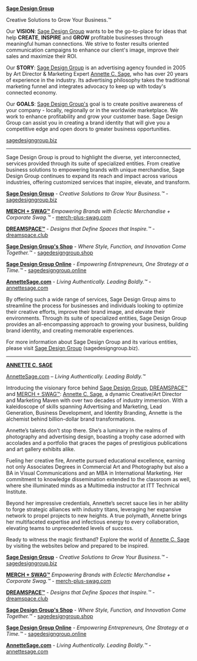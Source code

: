 **[Sage Design Group](https://sagedesigngroup.biz/)**

Creative Solutions to Grow Your Business.™

Our **VISION**: [Sage Design Group](https://sagedesigngroup.online/) wants to be the go-to-place for ideas that help **CREATE**, **INSPIRE** and **GROW** profitable businesses through meaningful human connections. We strive to foster results oriented communication campaigns to enhance our client's image, improve their sales and maximize their ROI.

Our **STORY**: [Sage Design Group](https://sagedesigngroup.biz/) is an advertising agency founded in 2005 by Art Director & Marketing Expert [Annette C. Sage](https://annettesage.com/), who has over 20 years of experience in the industry. Its advertising philosophy takes the traditional marketing funnel and integrates advocacy to keep up with today's connected economy.

Our **GOALS**: [Sage Design Group's](https://sagedesigngroup.biz/) goal is to create positive awareness of your company - locally, regionally or in the worldwide marketplace. We work to enhance profitability and grow your customer base. Sage Design Group can assist you in creating a brand identity that will give you a competitive edge and open doors to greater business opportunities.

[sagedesigngroup.biz](https://sagedesigngroup.biz/)

- - - - - - - - - - - - - - - - - - - - - - - - - - - - - - - - - - - - - - - - - - - -

Sage Design Group is proud to highlight the diverse, yet interconnected, services provided through its suite of specialized entities. From creative business solutions to empowering brands with unique merchandise, Sage Design Group continues to expand its reach and impact across various industries, offering customized services that inspire, elevate, and transform.

**[Sage Design Group](https://sagedesigngroup.biz/)** - 
_Creative Solutions to Grow Your Business.™_ - 
[sagedesigngroup.biz](https://sagedesigngroup.biz/)

**[MERCH + SWAG™](https://merch-plus-swag.com/)** 
_Empowering Brands with Eclectic Merchandise + Corporate Swag.™_ - 
[merch-plus-swag.com](https://merch-plus-swag.com/)

**[DREAMSPACE™](https://dreamspace.club/)** - 
_Designs that Define Spaces that Inspire.™_ - 
[dreamspace.club](https://dreamspace.club/)

**[Sage Design Group's Shop](https://sagedesigngroup.shop/)** - 
_Where Style, Function, and Innovation Come Together.™_ - 
[sagedesigngroup.shop](https://sagedesigngroup.shop/)

**[Sage Design Group Online](https://sagedesigngroup.online/)** - 
_Empowering Entrepreneurs, One Strategy at a Time.™_ - 
[sagedesigngroup.online](https://sagedesigngroup.online/)

**[AnnetteSage.com](https://annettesage.com/)** - 
_Living Authentically. Leading Boldly.™_ - 
[annettesage.com](https://annettesage.com/)

By offering such a wide range of services, Sage Design Group aims to streamline the process for businesses and individuals looking to optimize their creative efforts, improve their brand image, and elevate their environments. Through its suite of specialized entities, Sage Design Group provides an all-encompassing approach to growing your business, building brand identity, and creating memorable experiences.

For more information about Sage Design Group and its various entities, please visit [Sage Design Group](https://sagedesigngroup.biz/) (sagedesigngroup.biz).

- - - - - - - - - - - - - - - - - - - - - - - - - - - - - - - - - - - - - - - - - - - -

**[ANNETTE C. SAGE](https://annettesage.com/)**

[AnnetteSage.com](https://annettesage.com/) – _Living Authentically. Leading Boldly.™_

Introducing the visionary force behind [Sage Design Group](https://sagedesigngroup.biz/), [DREAMSPACE™](https://dreamspace.club/) and [MERCH + SWAG™](https://merch-plus-swag.com/): [Annette C. Sage](https://annettesage.com/), a dynamic Creative/Art Director and Marketing Maven with over two decades of industry immersion. With a kaleidoscope of skills spanning Advertising and Marketing, Lead Generation, Business Development, and Identity Branding, Annette is the alchemist behind billion-dollar brand transformations.

Annette’s talents don’t stop there. She’s a luminary in the realms of photography and advertising design, boasting a trophy case adorned with accolades and a portfolio that graces the pages of prestigious publications and art gallery exhibits alike.

Fueling her creative fire, Annette pursued educational excellence, earning not only Associates Degrees in Commercial Art and Photography but also a BA in Visual Communications and an MBA in International Marketing. Her commitment to knowledge dissemination extended to the classroom as well, where she illuminated minds as a Multimedia instructor at ITT Technical Institute.

Beyond her impressive credentials, Annette’s secret sauce lies in her ability to forge strategic alliances with industry titans, leveraging her expansive network to propel projects to new heights. A true polymath, Annette brings her multifaceted expertise and infectious energy to every collaboration, elevating teams to unprecedented levels of success.

Ready to witness the magic firsthand? Explore the world of [Annette C. Sage](https://annettesage.com) by visiting the websites below and prepared to be inspired.

**[Sage Design Group](https://sagedesigngroup.biz/)** - 
_Creative Solutions to Grow Your Business.™_ - 
[sagedesigngroup.biz](https://sagedesigngroup.biz/)

**[MERCH + SWAG™](https://merch-plus-swag.com/)** 
_Empowering Brands with Eclectic Merchandise + Corporate Swag.™_ - 
[merch-plus-swag.com](https://merch-plus-swag.com/)

**[DREAMSPACE™](https://dreamspace.club/)** - 
_Designs that Define Spaces that Inspire.™_ - 
[dreamspace.club](https://dreamspace.club/)

**[Sage Design Group's Shop](https://sagedesigngroup.shop/)** - 
_Where Style, Function, and Innovation Come Together.™_ - 
[sagedesigngroup.shop](https://sagedesigngroup.shop/)

**[Sage Design Group Online](https://sagedesigngroup.online/)** - 
_Empowering Entrepreneurs, One Strategy at a Time.™_ - 
[sagedesigngroup.online](https://sagedesigngroup.online/)

**[AnnetteSage.com](https://annettesage.com/)** - 
_Living Authentically. Leading Boldly.™_ - 
[annettesage.com](https://annettesage.com/)
